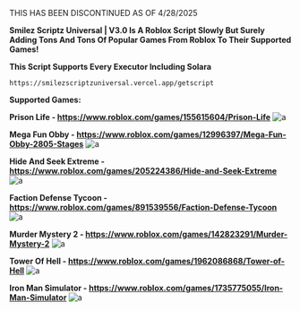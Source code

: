THIS HAS BEEN DISCONTINUED AS OF 4/28/2025

**Smilez Scriptz Universal | V3.0 Is A Roblox Script Slowly But Surely Adding Tons And Tons Of Popular Games From Roblox To Their Supported Games!**

**This Script Supports Every Executor Including Solara**

```
https://smilezscriptzuniversal.vercel.app/getscript
```

**Supported Games:**

**Prison Life - https://www.roblox.com/games/155615604/Prison-Life**
![a](https://tr.rbxcdn.com/180DAY-3c69710523b585b62f53aa0d4c6c32ed/768/432/Image/Webp/noFilter)

**Mega Fun Obby - https://www.roblox.com/games/12996397/Mega-Fun-Obby-2805-Stages**
![a](https://tr.rbxcdn.com/180DAY-82b9ce29bcb8059882b271e7ad221244/768/432/Image/Webp/noFilter)

**Hide And Seek Extreme - https://www.roblox.com/games/205224386/Hide-and-Seek-Extreme**
![a](https://tr.rbxcdn.com/180DAY-4f97d395e041b2893f21c219fe951355/768/432/Image/Webp/noFilter)

**Faction Defense Tycoon - https://www.roblox.com/games/891539556/Faction-Defense-Tycoon**
![a](https://tr.rbxcdn.com/180DAY-f7b2259e470befdb2450608b4fa013e1/768/432/Image/Webp/noFilter)

**Murder Mystery 2 - https://www.roblox.com/games/142823291/Murder-Mystery-2**
![a](https://tr.rbxcdn.com/180DAY-c929c9ba9069190914f60bbfe47b6cb9/768/432/Image/Webp/noFilter)

**Tower Of Hell - https://www.roblox.com/games/1962086868/Tower-of-Hell**
![a](https://tr.rbxcdn.com/180DAY-20a372111085c33de1e64004e4dca1d8/768/432/Image/Webp/noFilter)

**Iron Man Simulator - https://www.roblox.com/games/1735775055/Iron-Man-Simulator**
![a](https://tr.rbxcdn.com/180DAY-e20ada525c1fbdf9c6077e944f368811/768/432/Image/Webp/noFilter)
